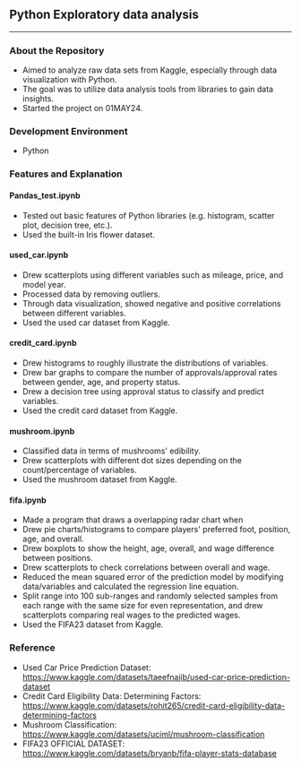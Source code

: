 ## Python Exploratory data analysis
***
### About the Repository 

+ Aimed to analyze raw data sets from Kaggle, especially through data visualization with Python.
+ The goal was to utilize data analysis tools from libraries to gain data insights.
+ Started the project on 01MAY24.

### Development Environment

+ Python

### Features and Explanation
#### Pandas_test.ipynb

+ Tested out basic features of Python libraries (e.g. histogram, scatter plot, decision tree, etc.).
+ Used the built-in Iris flower dataset.

#### used_car.ipynb

+ Drew scatterplots using different variables such as mileage, price, and model year.
+ Processed data by removing outliers.
+ Through data visualization, showed negative and positive correlations between different variables.
+ Used the used car dataset from Kaggle.

#### credit_card.ipynb

+ Drew histograms to roughly illustrate the distributions of variables.
+ Drew bar graphs to compare the number of approvals/approval rates between gender, age, and property status.
+ Drew a decision tree using approval status to classify and predict variables.
+ Used the credit card dataset from Kaggle.

#### mushroom.ipynb

+ Classified data in terms of mushrooms' edibility.
+ Drew scatterplots with different dot sizes depending on the count/percentage of variables.
+ Used the mushroom dataset from Kaggle.

#### fifa.ipynb

+ Made a program that draws a overlapping radar chart when
+ Drew pie charts/histograms to compare players' preferred foot, position, age, and overall.
+ Drew boxplots to show the height, age, overall, and wage difference between positions.
+ Drew scatterplots to check correlations between overall and wage.
+ Reduced the mean squared error of the prediction model by modifying data/variables and calculated the regression line equation.
+ Split range into 100 sub-ranges and randomly selected samples from each range with the same size for even representation, and drew scatterplots comparing real wages to the predicted wages.
+ Used the FIFA23 dataset from Kaggle.

### Reference

+ Used Car Price Prediction Dataset: https://www.kaggle.com/datasets/taeefnajib/used-car-price-prediction-dataset
+ Credit Card Eligibility Data: Determining Factors: https://www.kaggle.com/datasets/rohit265/credit-card-eligibility-data-determining-factors
+ Mushroom Classification: https://www.kaggle.com/datasets/uciml/mushroom-classification
+ FIFA23 OFFICIAL DATASET: https://www.kaggle.com/datasets/bryanb/fifa-player-stats-database
